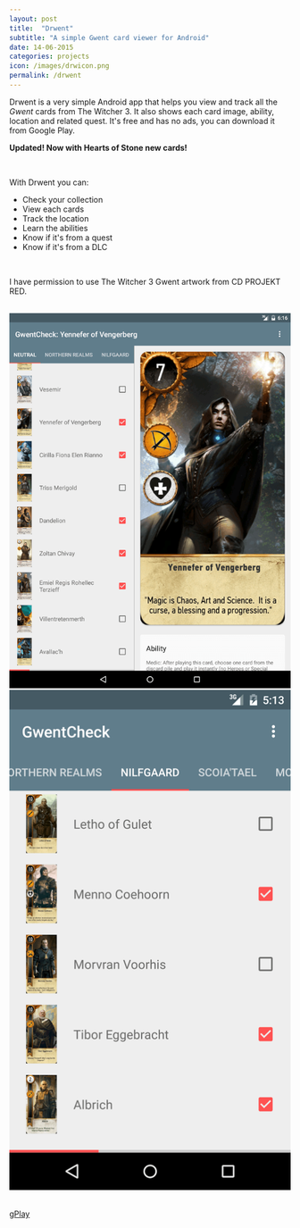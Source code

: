 ```yaml
---
layout: post
title:  "Drwent"
subtitle: "A simple Gwent card viewer for Android"
date: 14-06-2015
categories: projects
icon: /images/drwicon.png
permalink: /drwent
---
```


Drwent is a very simple Android app that helps you view and track all the *Gwent* cards from The Witcher 3. It also shows each card image, ability, location and related quest.
It's free and has no ads, you can download it from Google Play.

****Updated! Now with Hearts of Stone new cards!****


<br>

With Drwent you can:

*   Check your collection
*   View each cards
*   Track the location
*   Learn the abilities
*   Know if it's from a quest
*   Know if it's from a DLC

<br>

I have permission to use The Witcher 3 Gwent artwork from CD PROJEKT RED.



<br>

<div class="row">
    <div class="col l3 offset-l3 m4 offset-m2 s4 offset-s2">
        <img class="responsive-img materialboxed" src="/images/drw1.png">
    </div>
    <div class="col l3 m4 s4">
        <img class="responsive-img materialboxed" src="/images/drw2.png">
    </div>
</div>

<br>


<a class="waves-effect waves-light btn postbuttoncolor" target="_blank" href="https://play.google.com/store/apps/details?id=com.krovs.gwentcheck"><i class="fa fa-android"> </i> gPlay</a>
